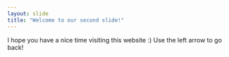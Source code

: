 ```yaml
---
layout: slide
title: "Welcome to our second slide!"
---
```

I hope you have a nice time visiting this website :)
Use the left arrow to go back!

